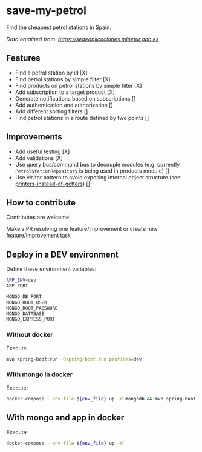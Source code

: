 # save-my-petrol

Find the cheapest petrol stations in Spain.

*Data obtained from: https://sedeaplicaciones.minetur.gob.es*

## Features

- Find a petrol station by id [X]
- Find petrol stations by simple filter [X]
- Find products on petrol stations by simple filter [X]
- Add subscription to a target product [X]
- Generate notifications based on subscriptions []
- Add authentication and authorization []
- Add different sorting filters []
- Find petrol stations in a route defined by two points []

## Improvements

- Add useful testing [X]
- Add validations [X]
- Use query bus/command bus to decouple modules
  (e.g. currently ```PetrolStationRepository``` is being used in products module) []
- Use visitor pattern to avoid exposing internal object structure
  (see: [printers-instead-of-getters](https://www.yegor256.com/2016/04/05/printers-instead-of-getters.html)) []

## How to contribute

Contributes are welcome!

Make a PR resolving one feature/improvement or create new feature/improvement task

## Deploy in a DEV environment

Define these environment variables:

```bash
APP_ENV=dev
APP_PORT

MONGO_DB_PORT
MONGO_ROOT_USER
MONGO_ROOT_PASSWORD
MONGO_DATABASE
MONGO_EXPRESS_PORT
```

### Without docker

Execute:

```bash
mvn spring-boot:run -Dspring-boot.run.profiles=dev
```

### With mongo in docker

Execute:

```bash 
docker-compose --env-file ${env_file} up -d mongodb && mvn spring-boot:run -Dspring-boot.run.profiles=dev
```

## With mongo and app in docker

Execute:

```bash
docker-compose --env-file ${env_file} up -d
```